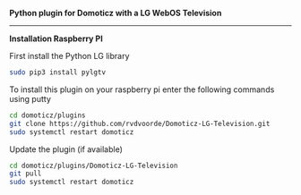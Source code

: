 <b>Python plugin for Domoticz with a LG WebOS Television</b>

<hr/>

<b>Installation Raspberry PI</b>

First install the Python LG library
```bash
sudo pip3 install pylgtv
```

To install this plugin on your raspberry pi enter the following commands using putty
```bash
cd domoticz/plugins
git clone https://github.com/rvdvoorde/Domoticz-LG-Television.git
sudo systemctl restart domoticz
```

Update the plugin (if available)
```bash
cd domoticz/plugins/Domoticz-LG-Television
git pull
sudo systemctl restart domoticz
```
